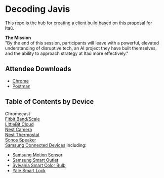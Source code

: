 # Decoding Javis
This repo is the hub for creating a client build based on [this proposal](https://docs.google.com/presentation/d/1i-W7ku5x-y3Ck8yJlZdvMJUU96WQ34Bt40LDqQVRf5Y/edit#slide=id.g24f9bda3d1_0_91) for Itaú.

**The Mission**  
"By the end of this session, participants will leave with a powerful, elevated understanding of disruptive tech, an AI project they have built themselves, and the ability to approach strategy at Itaú more effectively."

## Attendee Downloads
- [Chrome](https://www.google.com/chrome/)  
- [Postman](https://www.getpostman.com/apps)

## Table of Contents by Device
Chromecast  
[Fitbit Band/Scale](documentation/fitbit.md)  
[LittleBit Cloud](documentation/littlebits.md)  
[Nest Camera](documentation/nest.md)  
[Nest Thermostat](documentation/nest.md)  
[Sonos Speaker](documentation/sonos.md)  
[Samsung Connected Devices](documentation/samsung.md) including:
- [Samsung Motion Sensor](documentation/samsung.md)
- [Samsung Smart Outlet](documentation/samsung.md)   
- [Sylvania Smart Color Bulb](documentation/samsung.md)  
- [Yale Smart Lock](documentation/samsung.md)  
